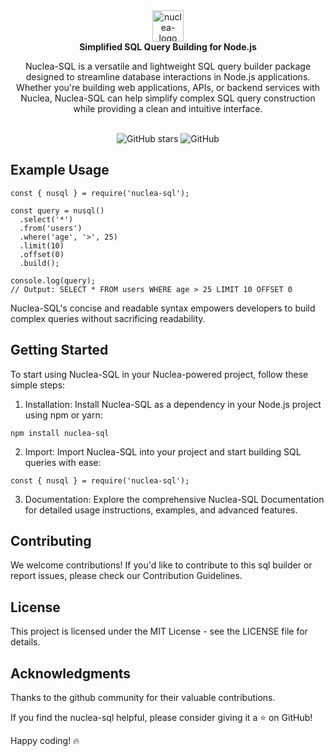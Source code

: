 <div align="center">
  <picture>
    <source media="(prefers-color-scheme: dark)" srcset="https://i.postimg.cc/k5p0W4nX/nuclea-sql.png">
    <source media="(prefers-color-scheme: light)" srcset="https://i.postimg.cc/k5p0W4nX/nuclea-sql.png">
    <img width="50" alt="nuclea-logo" src="https://i.postimg.cc/k5p0W4nX/nuclea-sql.png">
  </picture>
</div>
<div align="center">
  <strong>Simplified SQL Query Building for Node.js</strong>
  <p>Nuclea-SQL is a versatile and lightweight SQL query builder package designed to streamline database interactions in Node.js applications. Whether you're building web applications, APIs, or backend services with Nuclea, Nuclea-SQL can help simplify complex SQL query construction while providing a clean and intuitive interface.</p>
</div>

<br>

<div align="center">
  <img src="https://img.shields.io/badge/version-1.0.0-blue.svg" alt="GitHub stars">
  <img src="https://img.shields.io/badge/license-MIT-green.svg" alt="GitHub">
</div>
</div>

## Example Usage

```
const { nusql } = require('nuclea-sql');

const query = nusql()
  .select('*')
  .from('users')
  .where('age', '>', 25)
  .limit(10)
  .offset(0)
  .build();

console.log(query);
// Output: SELECT * FROM users WHERE age > 25 LIMIT 10 OFFSET 0

```
Nuclea-SQL's concise and readable syntax empowers developers to build complex queries without sacrificing readability.

## Getting Started

To start using Nuclea-SQL in your Nuclea-powered project, follow these simple steps:

1. Installation: 
Install Nuclea-SQL as a dependency in your Node.js project using npm or yarn:
```
npm install nuclea-sql
```
2. Import: 
Import Nuclea-SQL into your project and start building SQL queries with ease:
```
const { nusql } = require('nuclea-sql');
```
3. Documentation: 
Explore the comprehensive Nuclea-SQL Documentation for detailed usage instructions, examples, and advanced features.



## Contributing

We welcome contributions! If you'd like to contribute to this sql builder or report issues, please check our Contribution Guidelines.

## License

This project is licensed under the MIT License - see the LICENSE file for details.

## Acknowledgments

Thanks to the github community for their valuable contributions.

If you find the nuclea-sql helpful, please consider giving it a ⭐️ on GitHub!

Happy coding! 🔥
